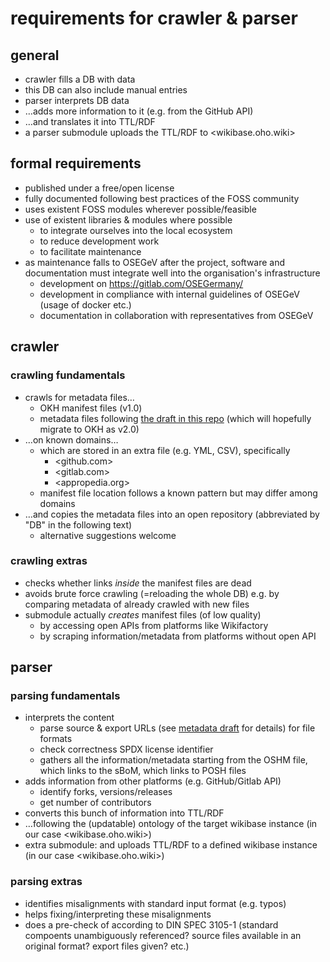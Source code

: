 # requirements for crawler & parser

## general

- crawler fills a DB with data
- this DB can also include manual entries
- parser interprets DB data
- …adds more information to it (e.g. from the GitHub API)
- …and translates it into TTL/RDF
- a parser submodule uploads the TTL/RDF to <wikibase.oho.wiki>

## formal requirements

- published under a free/open license
- fully documented following best practices of the FOSS community
- uses existent FOSS modules wherever possible/feasible
- use of existent libraries & modules where possible
  - to integrate ourselves into the local ecosystem
  - to reduce development work
  - to facilitate maintenance
- as maintenance falls to OSEGeV after the project, software and documentation must integrate well into the organisation's infrastructure
  - development on <https://gitlab.com/OSEGermany/>
  - development in compliance with internal guidelines of OSEGeV (usage of docker etc.)
  - documentation in collaboration with representatives from OSEGeV

## crawler

### crawling fundamentals

- crawls for metadata files…
  - OKH manifest files (v1.0)
  - metadata files following [the draft in this repo](OSH_metadata.md) (which
    will hopefully migrate to OKH as v2.0)
- …on known domains…
  - which are stored in an extra file (e.g. YML, CSV), specifically
    - <github.com>
    - <gitlab.com>
    - <appropedia.org>
  - manifest file location follows a known pattern but may differ among domains
- …and copies the metadata files into an open repository
  (abbreviated by "DB" in the following text)
  - alternative suggestions welcome

### crawling extras

- checks whether links _inside_ the manifest files are dead
- avoids brute force crawling (=reloading the whole DB) e.g. by comparing
  metadata of already crawled with new files
- submodule actually _creates_ manifest files (of low quality)
  - by accessing open APIs from platforms like Wikifactory
  - by scraping information/metadata from platforms without open API

## parser

### parsing fundamentals

- interprets the content
  - parse source & export URLs (see [metadata draft](OSH_metadata.md) for details) for file formats
  - check correctness SPDX license identifier
  - gathers all the information/metadata starting from the OSHM file, which links to the sBoM, which links to POSH files
- adds information from other platforms (e.g. GitHub/Gitlab API)
  - identify forks, versions/releases
  - get number of contributors
- converts this bunch of information into TTL/RDF
- …following the (updatable) ontology of the target wikibase instance (in our case <wikibase.oho.wiki>)
- extra submodule: and uploads TTL/RDF to a defined wikibase instance (in our case <wikibase.oho.wiki>)

### parsing extras

- identifies misalignments with standard input format (e.g. typos)
- helps fixing/interpreting these misalignments
- does a pre-check of according to DIN SPEC 3105-1 (standard compoents
  unambiguously referenced? source files available in an original format? export
  files given? etc.)
